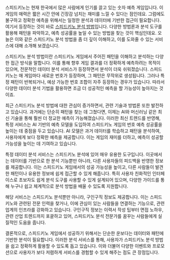 <p>스피드키노는 현재 한국에서 많은 사람에게 인기를 끌고 있는 숫자 예측 게임입니다. 이 게임의 매력은 짧은 시간 안에 긴장감 넘치는 재미를 느낄 수 있다는 점인데요. 그럼에도 불구하고 정확한 예측을 위해서는 일정한 분석과 데이터에 기반한 접근이 필요합니다. 여기서 등장하는 것이 바로 <a target="_blank" href="https://bepick.net/">스피드키노 분석 방법</a>입니다. 다양한 방법론과 분석 도구를 활용해 패턴을 파악하고, 예측 성공률을 높일 수 있는 방법을 찾는 것이 핵심인데요. 오늘은 이와 같은 스피드키노 분석 방법을 좀 더 깊이 이해하고, 이를 도와줄 수 있는 서비스에 대해 소개해 보겠습니다.</p>
<p>스피드키노 분석 방법이란 스피드키노 게임에서 주어진 패턴을 이해하고 분석하는 다양한 접근 방식을 말합니다. 이를 통해 향후 게임 결과를 더 정확하게 예측하려는 목적이 있으며, 전문적인 데이터 분석 서비스가 등장하면서 분석이 더욱 쉬워졌습니다. 스피드키노는 매 게임마다 새로운 번호가 등장하며, 그 패턴은 무작위로 생성됩니다. 그러나 특정 패턴이 반복되거나, 예상 가능한 번호 조합이 자주 등장하는 경우가 있습니다. 따라서 다양한 데이터 분석 기법을 활용하면 조금 더 성공적인 예측을 할 가능성이 높아지는 것이죠.</p>
<p>최근 스피드키노 분석 방법에 대한 관심이 증가하면서, 관련 기술과 방법론 또한 발전하고 있습니다. 과거에는 단순히 패턴을 찾는 데 그쳤다면, 이제는 AI와 머신러닝 같은 최신 기술을 통해 훨씬 더 정교한 예측이 가능해졌습니다. 이러한 최신 트렌드를 반영해, 특정 서비스는 AI 기반의 예측 모델을 도입하여 스피드키노 게임의 번호 예측 성공률을 높이는 데 중점을 두고 있습니다. AI 모델은 과거 데이터를 학습하고 패턴을 분석하여, 사용자에게 보다 정확한 예측을 제공합니다. 이는 게임의 재미를 더하고, 예측이 성공할 가능성을 높이는 데 기여하고 있습니다.</p>
<p>특정 데이터 분석 서비스는 스피드키노 분석에 있어 매우 유용한 도구입니다. 이곳에서는 데이터를 기반으로 한 분석 기능뿐만 아니라, 다른 사용자들의 피드백을 반영한 정보를 제공합니다. 이는 스피드키노 게임에서의 성공 가능성을 높이고, 다른 사람들이 발견한 패턴이나 유용한 정보에 쉽게 접근할 수 있게 해줍니다. 특히 사용자 친화적인 인터페이스로 초보자도 쉽게 분석 도구를 사용할 수 있게 설계되어 있으며, 다양한 가이드를 통해 누구나 쉽고 체계적으로 분석 방법을 배울 수 있도록 지원합니다.</p>
<p>해당 서비스는 스피드키노 분석뿐만 아니라, 구인구직 정보도 제공합니다. 이는 스피드키노와 관련된 전문 인력을 찾거나, 이에 관심이 있는 사람들을 연결하는 기능으로, 관련 업계의 인프라를 강화하고 있습니다. 구인구직 정보는 이력서 작성 팁부터 면접 노하우, 관련 산업 트렌드까지 포괄하고 있어, 스피드키노 분석 전문가를 꿈꾸는 사람들에게 실질적인 도움을 줍니다.</p>
<p>결론적으로, 스피드키노 게임에서 성공하기 위해서는 단순한 운보다는 데이터와 패턴에 기반한 분석이 필요합니다. 이러한 분석 서비스를 통해, 사용자가 스피드키노 분석 방법을 쉽고 정확하게 활용할 수 있도록 돕고 있습니다. 이와 더불어 다양한 이벤트와 프로모션으로 사용자가 보다 저렴하게 서비스를 경험할 수 있게 해주는 점도 큰 장점입니다.</p>
